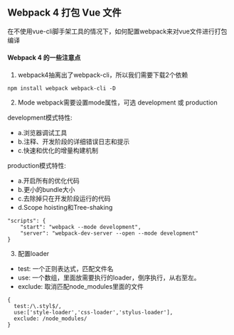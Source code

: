 ## Webpack 4 打包 Vue 文件

在不使用vue-cli脚手架工具的情况下，如何配置webpack来对vue文件进行打包编译

#### Webpack 4 的一些注意点
1. webpack4抽离出了webpack-cli，所以我们需要下载2个依赖

```
npm install webpack webpack-cli -D
```

2. Mode webpack需要设置mode属性，可选 development 或 production

development模式特性:

- a.浏览器调试工具
- b.注释、开发阶段的详细错误日志和提示
- c.快速和优化的增量构建机制

production模式特性:

- a.开启所有的优化代码
- b.更小的bundle大小
- c.去除掉只在开发阶段运行的代码
- d.Scope hoisting和Tree-shaking

```
"scripts": {
    "start": "webpack --mode development",
    "server": "webpack-dev-server --open --mode development"
}
```
3. 配置loader
- test: 一个正则表达式，匹配文件名
- use: 一个数组，里面放需要执行的loader，倒序执行，从右至左。
- exclude: 取消匹配node_modules里面的文件
```
{
  test:/\.styl$/,
  use:['style-loader','css-loader','stylus-loader'],
  exclude: /node_modules/             
}
```